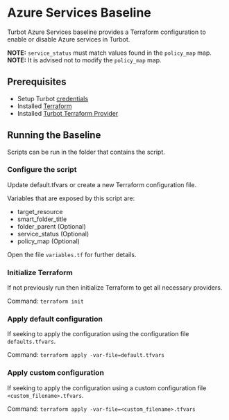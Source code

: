 # Azure Services Baseline

Turbot Azure Services baseline provides a Terraform configuration to enable or disable Azure services in Turbot.

**NOTE:** `service_status` must match values found in the `policy_map` map.
**NOTE:** It is advised not to modify the `policy_map` map.

## Prerequisites

- Setup Turbot [credentials](https://turbot.com/v5/docs/reference/cli/installation#setup-your-turbot-credentials)
- Installed [Terraform](https://www.terraform.io/downloads.html)
- Installed [Turbot Terraform Provider](https://github.com/turbotio/terraform-provider-turbot)

## Running the Baseline

Scripts can be run in the folder that contains the script.

### Configure the script

Update default.tfvars or create a new Terraform configuration file.

Variables that are exposed by this script are:

- target_resource
- smart_folder_title
- folder_parent (Optional)
- service_status (Optional)
- policy_map (Optional)

Open the file `variables.tf` for further details.

### Initialize Terraform

If not previously run then initialize Terraform to get all necessary providers.

Command: `terraform init`

### Apply default configuration

If seeking to apply the configuration using the configuration file `defaults.tfvars`.

Command: `terraform apply -var-file=default.tfvars`

### Apply custom configuration

If seeking to apply the configuration using a custom configuration file `<custom_filename>.tfvars`.

Command: `terraform apply -var-file=<custom_filename>.tfvars`
